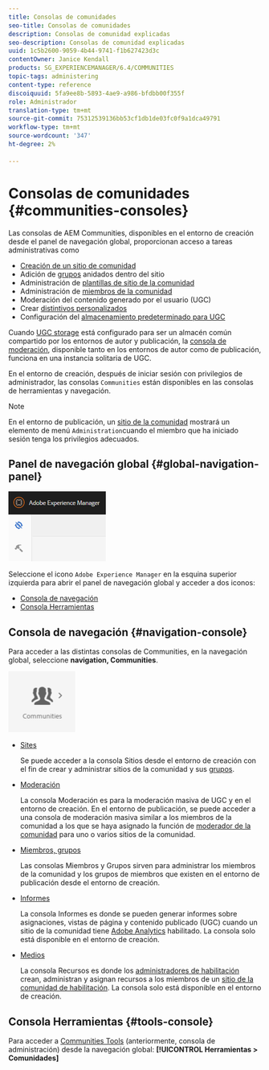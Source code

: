 ```yaml
---
title: Consolas de comunidades
seo-title: Consolas de comunidades
description: Consolas de comunidad explicadas
seo-description: Consolas de comunidad explicadas
uuid: 1c5b2600-9059-4b44-9741-f1b627423d3c
contentOwner: Janice Kendall
products: SG_EXPERIENCEMANAGER/6.4/COMMUNITIES
topic-tags: administering
content-type: reference
discoiquuid: 5fa9ee8b-5893-4ae9-a986-bfdbb00f355f
role: Administrador
translation-type: tm+mt
source-git-commit: 75312539136bb53cf1db1de03fc0f9a1dca49791
workflow-type: tm+mt
source-wordcount: '347'
ht-degree: 2%

---
```



# Consolas de comunidades {#communities-consoles}

Las consolas de AEM Communities, disponibles en el entorno de creación desde el panel de navegación global, proporcionan acceso a tareas administrativas como

* [Creación de un sitio de comunidad](sites-console.md)
* Adición de [grupos](groups.md) anidados dentro del sitio
* Administración de [plantillas de sitio de la comunidad](sites.md)
* Administración de [miembros de la comunidad](members.md)
* [](moderate-ugc.md) Moderación del contenido generado por el usuario (UGC)
* Crear [distintivos personalizados](badges.md)
* Configuración del [almacenamiento predeterminado para UGC](srp-config.md)

Cuando [UGC storage](working-with-srp.md) está configurado para ser un almacén común compartido por los entornos de autor y publicación, la [consola de moderación](moderation.md), disponible tanto en los entornos de autor como de publicación, funciona en una instancia solitaria de UGC.

En el entorno de creación, después de iniciar sesión con privilegios de administrador, las consolas `Communities` están disponibles en las consolas de herramientas y navegación.

>[!NOTE]
>
>En el entorno de publicación, un [sitio de la comunidad](sites-console.md) mostrará un elemento de menú `Administration`cuando el miembro que ha iniciado sesión tenga los privilegios adecuados.

## Panel de navegación global {#global-navigation-panel}

![imagen_1-91](assets/chlimage_1-91.png)

Seleccione el icono `Adobe Experience Manager` en la esquina superior izquierda para abrir el panel de navegación global y acceder a dos iconos:

* [Consola de navegación](#navigation-console)
* [Consola Herramientas](tools.md)

## Consola de navegación {#navigation-console}

Para acceder a las distintas consolas de Communities, en la navegación global, seleccione **navigation, Communities**.

![chlimage_1-92](assets/chlimage_1-92.png)

* [Sites](sites-console.md)

   Se puede acceder a la consola Sitios desde el entorno de creación con el fin de crear y administrar sitios de la comunidad y sus [grupos](groups.md).

* [Moderación](moderation.md)

   La consola Moderación es para la moderación masiva de UGC y en el entorno de creación. En el entorno de publicación, se puede acceder a una consola de moderación masiva similar a los miembros de la comunidad a los que se haya asignado la función de [moderador de la comunidad](users.md#publishenvironmentusersandgroups) para uno o varios sitios de la comunidad.

* [Miembros, grupos](members.md)

   Las consolas Miembros y Grupos sirven para administrar los miembros de la comunidad y los grupos de miembros que existen en el entorno de publicación desde el entorno de creación.

* [Informes](reports.md)

   La consola Informes es donde se pueden generar informes sobre asignaciones, vistas de página y contenido publicado (UGC) cuando un sitio de la comunidad tiene [Adobe Analytics](sites-console.md#analytics) habilitado. La consola solo está disponible en el entorno de creación.

* [Medios](resources.md)

   La consola Recursos es donde los [administradores de habilitación](enablement.md#communitymanagers) crean, administran y asignan recursos a los miembros de un [sitio de la comunidad de habilitación](overview.md#enablement-community). La consola solo está disponible en el entorno de creación.

## Consola Herramientas {#tools-console}

Para acceder a [Communities Tools](tools.md) (anteriormente, consola de administración) desde la navegación global: **[!UICONTROL Herramientas > Comunidades]**
